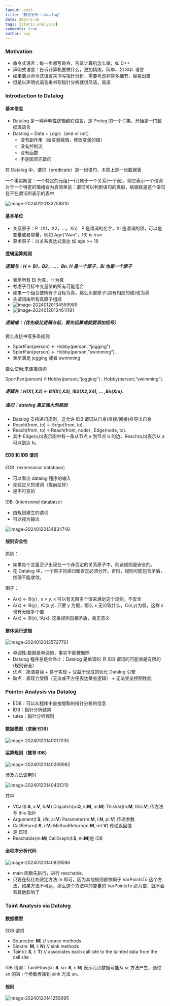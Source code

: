 ```yaml
---
layout: post
title: "静态分析：datalog"
date: 2024-5-16
tags: [static-analysis]
comments: true
author: zxy
---
```


### Motivation

- 命令式语言：每一步都写命令，告诉计算机怎么做，如 C++
- 声明式语言：告诉计算机要做什么，更加精炼，简单，如 SQL 语言
- 如果要以命令式语言来书写指针分析，需要考虑非常多细节，容易出错
- 但是以声明式语言来书写指针分析就很简洁，易读

### Introduction to Datalog

#### 基本信息

- Datalog 是一种声明性逻辑编程语言，是 Prolog 的一个子集。开始是一门数据库语言
- Datalog = Data + Logic（and or not）
  - 没有副作用（给变量赋值，修改变量的值）
  - 没有控制流
  - 没有函数
  - 不是图灵完备的

在 Datalog 中，谓词（predicate）是一组语句，本质上是一张数据表

一个事实断言：一个特定的元组(一行)属于一个关系(一个表)，则它表示一个谓词对于一个特定的值组合为真简单说：谓词可以判断语句的真假，依据就是这个语句在不在谓词所表示的表中

![image-20240120133759310](https://zxyandzxy.github.io/images/image-20240120133759310.png)

#### 基本单位

- 关系原子：P（X1，X2，...，Xn） P 是谓词的名字，Xi 是谓词的项，可以是变量或者常量，例如 Age("Alan"，16) is true
- 算术原子：以关系表达式表达 如 age >= 18

#### 逻辑运算规则

##### 逻辑与：H <- B1，B2，…，Bn. H 是一个原子，Bi 也是一个原子

- 表示所有 Bi 为真，H 为真
- 考虑子目标中变量值的所有可能组合
- 如果一个组合使所有子目标为真，那么头部原子(具有相应的值)也为真
- 头谓词由所有真原子组成
- ![image-20240120134559989](https://zxyandzxy.github.io/images/image-20240120134559989.png)
- ![image-20240120134611181](https://zxyandzxy.github.io/images/image-20240120134611181.png)

##### 逻辑或：（优先级比逻辑与低，要先运算或就要添加括号）

要么直接书写多条规则

- SportFan(person) <- Hobby(person, “jogging”).
- SportFan(person) <- Hobby(person,“swimming”).
- 表示满足 jogging 或者 swimming

要么使用;来连接谓词

SportFan(person) <-Hobby(person,“jogging”) ; Hobby(person,“swimming”).

##### 逻辑非：H(X1,X2) <- B1(X1,X3), !B2(X2,X4), … ,Bn(Xm).

##### 递归：datalog 真正强大的原因

- Datalog 支持递归规则，这允许 IDB 谓词从自身(直接/间接)推导出自身
- Reach(from, to) <- Edge(from, to).
- Reach(from, to) <-Reach(from, node) , Edge(node, to).
- 其中 Edge(a,b)表示图中有一条从节点 a 到节点 b 的边，Reach(a,b)表示从 a 可以到达 b。

#### EDB 和 IDB 谓词

EDB（extensional database）

- 可以看出 datalog 程序的输入
- 先验定义的谓词（提前给好）
- 是不可变的

IDB（intensional database）

- 由规则建立的谓词
- 可以视为输出

![image-20240120134834748](https://zxyandzxy.github.io/images/image-20240120134834748.png)

#### 规则安全性

原则：

- 如果每个变量至少出现在一个非否定的关系原子中，则该规则是安全的。
- 在 Datalog 中，一个原子的递归和否定必须分开。否则，规则可能包含矛盾，推理不能收敛。

例子：

- A(x) <- B(y) , x > y. x 可以有无限多个值来满足这个规则，不安全
- A(x) <- B(y) , !C(x,y). 只要 y 为假，那么 x 无论取什么，C(x,y)为假，这样 x 也有无限多个值
- A(x) <- B(x), !A(x). 这条规则自相矛盾，毫无意义

#### 整体运行逻辑

![image-20240120135727761](https://zxyandzxy.github.io/images/image-20240120135727761.png)

- 单调性:数据是单调的，事实不能被删除
- Datalog 程序总是会终止：Datalog 是单调的 且 IDB 谓词的可能值是有限的(规则安全)
- 优点：简洁易读 + 易于实现 + 受益于现成的优化 Datalog 引擎
- 缺点：表现力受限（无法或不方便表达某些逻辑） + 无法完全控制性能

### Pointer Analysis via Datalog

- EDB：可以从程序中直接提取的指针分析的信息
- IDB：指针分析结果
- rules：指针分析规则

#### 数据模型（求解 EDB）

![image-20240120140017035](https://zxyandzxy.github.io/images/image-20240120140017035.png)

#### 运算规则（推导 IDB）

![image-20240120140209982](https://zxyandzxy.github.io/images/image-20240120140209982.png)

涉及方法调用时

![image-20240120140401310](https://zxyandzxy.github.io/images/image-20240120140401310.png)

其中

- VCall(l:**S**, x:**V**, k:**M**) Dispatch(o:**O**, k:**M**, m:**M**) ThisVar(m:**M**, this:**V**) 传方法与 this 指针
- Argument(l:**S**, i:**N**, ai:**V**) Parameter(m:**M**, i:**N**, pi:**V**) 传递参数
- CallReturn(l:**S**, r:**V**) MethodReturn(m:**M**, ret:**V**) 传递返回值
- 是 EDB
- Reachable(m:**M**) CallGraph(l:**S**, m:**M**)是 IDB

#### 全程序分析代码

![image-20240120140829596](https://zxyandzxy.github.io/images/image-20240120140829596.png)

- main 函数先执行，进行 reachable.
- 只要在标红处限定方法 m 即可，因为其他规则都依赖于 VarPointsTo 这个方法，如果方法不可达，那么这个方法中的变量的 VarPointsTo 必为空，就不会有其他影响了

### Taint Analysis via Datalog

#### 数据模型

EDB 谓词

- Source(m: **M**) // source methods
- Sink(m: **M**, i: **N**) // sink methods
- Taint(l: **S**, t: **T**) // associates each call site to the tainted data from the call site

IDB 谓词：TaintFlow(sr: **S**, sn: **S**, i: **N**) 表示污点数据可能从 sr 方法产生，通过 sn 的第 i 个参数传递到 sink 方法 sn。

#### 规则

![image-20240120141259995](https://zxyandzxy.github.io/images/image-20240120141259995.png)
